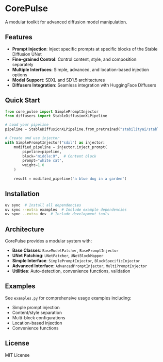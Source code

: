 # CorePulse

A modular toolkit for advanced diffusion model manipulation.

## Features

- **Prompt Injection**: Inject specific prompts at specific blocks of the Stable Diffusion UNet
- **Fine-grained Control**: Control content, style, and composition separately
- **Multiple Interfaces**: Simple, advanced, and location-based injection options
- **Model Support**: SDXL and SD1.5 architectures
- **Diffusers Integration**: Seamless integration with HuggingFace Diffusers

## Quick Start

```python
from core_pulse import SimplePromptInjector
from diffusers import StableDiffusionXLPipeline

# Load your pipeline
pipeline = StableDiffusionXLPipeline.from_pretrained("stabilityai/stable-diffusion-xl-base-1.0")

# Create and use injector
with SimplePromptInjector("sdxl") as injector:
    modified_pipeline = injector.inject_prompt(
        pipeline=pipeline,
        block="middle:0",  # Content block
        prompt="white cat",
        weight=1.0
    )
    
    result = modified_pipeline("a blue dog in a garden")
```

## Installation

```bash
uv sync  # Install all dependencies
uv sync --extra examples  # Include example dependencies
uv sync --extra dev  # Include development tools
```

## Architecture

CorePulse provides a modular system with:

- **Base Classes**: `BaseModelPatcher`, `BasePromptInjector`
- **UNet Patching**: `UNetPatcher`, `UNetBlockMapper`
- **Simple Interface**: `SimplePromptInjector`, `BlockSpecificInjector`
- **Advanced Interface**: `AdvancedPromptInjector`, `MultiPromptInjector`
- **Utilities**: Auto-detection, convenience functions, validation

## Examples

See `examples.py` for comprehensive usage examples including:
- Simple prompt injection
- Content/style separation
- Multi-block configurations
- Location-based injection
- Convenience functions

## License

MIT License
